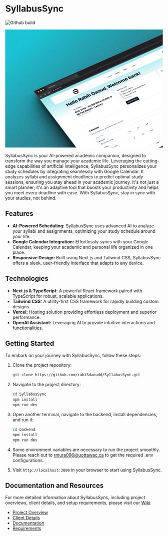 # SyllabusSync

![Github build](https://github.com/rabi3daoudd/SyllabusSync/actions/workflows/ci-cd.yml/badge.svg?branch=master)

<p align="center">
  <img src="./public/Readme_hero.png" alt="SyllabusSync Logo"/>
</p>

SyllabusSync is your AI-powered academic companion, designed to transform the way you manage your academic life. Leveraging the cutting-edge capabilities of artificial intelligence, SyllabusSync personalizes your study schedules by integrating seamlessly with Google Calendar. It analyzes syllabi and assignment deadlines to predict optimal study sessions, ensuring you stay ahead in your academic journey. It's not just a smart planner; it's an adaptive tool that boosts your productivity and helps you meet every deadline with ease. With SyllabusSync, stay in sync with your studies, not behind.

## Features

- **AI-Powered Scheduling:** SyllabusSync uses advanced AI to analyze your syllabi and assignments, optimizing your study schedule around your life.
- **Google Calendar Integration:** Effortlessly syncs with your Google Calendar, keeping your academic and personal life organized in one place.
- **Responsive Design:** Built using Next.js and Tailwind CSS, SyllabusSync offers a sleek, user-friendly interface that adapts to any device.

## Technologies

- **Next.js & TypeScript:** A powerful React framework paired with TypeScript for robust, scalable applications.
- **Tailwind CSS:** A utility-first CSS framework for rapidly building custom designs.
- **Vercel:** Hosting solution providing effortless deployment and superior performance.
- **OpenAI Assistant:** Leveraging AI to provide intuitive interactions and functionalities.

## Getting Started

To embark on your journey with SyllabusSync, follow these steps:

1. Clone the project repository:

   ```bash
   git clone https://github.com/rabi3daoudd/SyllabusSync.git

   ```

2. Navigate to the project directory:
   ```bash
   cd SyllabusSync
   npm install
   npm run dev
   ```
3. Open another terminal, navigate to the backend, install dependencies, and run it:
   ```bash
   cd backend
   npm install
   npm run dev
   ```

4. Some environment variables are necessary to run the project smoothly. Please reach out to rmura096@uottawac.ca to get the required .env configurations.

5. Visit `http://localhost:3000` in your browser to start using SyllabusSync.

## Documentation and Resources

For more detailed information about SyllabusSync, including project overviews, client details, and setup requirements, please visit our [Wiki](https://github.com/rabi3daoudd/SyllabusSync/wiki):

- [Project Overview](https://github.com/rabi3daoudd/SyllabusSync/wiki/Project-Overview)
- [Client Details](https://github.com/rabi3daoudd/SyllabusSync/wiki/Client)
- [Documentation](https://github.com/rabi3daoudd/SyllabusSync/wiki/Documentations)
- [Requirements](https://github.com/rabi3daoudd/SyllabusSync/wiki/Requirements)